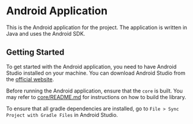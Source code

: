 # Android Application

This is the Android application for the project. The application is written in Java and uses the Android SDK.

## Getting Started

To get started with the Android application, you need to have Android Studio installed on your machine. You can download Android Studio from the [official website](https://developer.android.com/studio).

Before running the Android application, ensure that the `core` is built. You may refer to [core/README.md](../core/README.md) for instructions on how to build the library.

To ensure that all gradle dependencies are installed, go to `File > Sync Project with Gradle Files` in Android Studio.
